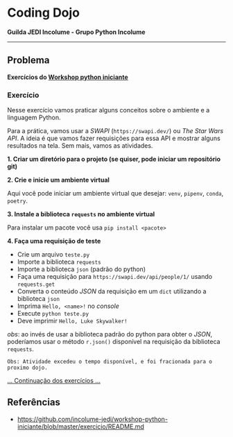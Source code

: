 # Coding Dojo

**Guilda JEDI Incolume - Grupo Python Incolume**

---

## Problema

**Exercícios do [Workshop python iniciante](https://github.com/incolume-jedi/workshop-python-iniciante/blob/master/exercicio/README.md)**

### Exercício

Nesse exercício vamos praticar alguns conceitos sobre o ambiente e a linguagem Python.

Para a prática, vamos usar a _SWAPI_ (`https://swapi.dev/`) ou _The Star Wars API_.
A ideia é que vamos fazer requisições para essa API e mostrar alguns resultados na tela.
Sem mais, vamos as atividades.

**1. Criar um diretório para o projeto (se quiser, pode iniciar um repositório git)**

**2. Crie e inicie um ambiente virtual**

Aqui você pode iniciar um ambiente virtual que desejar: `venv`, `pipenv`, `conda`, `poetry`.

**3. Instale a biblioteca `requests` no ambiente virtual**

Para instalar um pacote você usa `pip install <pacote>`

**4. Faça uma requisição de teste**

* Crie um arquivo `teste.py`
* Importe a biblioteca `requests`
* Importe a biblioteca `json` (padrão do python)
* Faça uma requisição para `https://swapi.dev/api/people/1/` usando `requests.get`
* Converta o conteúdo _JSON_ da requisição em um `dict` utilizando a biblioteca `json`
* Imprima `Hello, <name>!` no _console_
* Execute `python teste.py`
* Deve imprimir `Hello, Luke Skywalker!`

_obs_: ao invés de usar a biblioteca padrão do python para obter o _JSON_, poderíamos
usar o método `r.json()` disponível na requisição da biblioteca `requests`.

``` Obs: Atividade excedeu o tempo disponível, e foi fracionada para o proximo dojo. ```

[... Continuação dos exercícios ...](/coding_dojo_jedi/20220722/README.md)

## Referências

- https://github.com/incolume-jedi/workshop-python-iniciante/blob/master/exercicio/README.md
